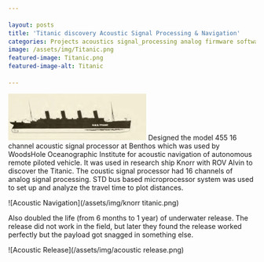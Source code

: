 ```yaml
---

layout: posts
title: 'Titanic discovery Acoustic Signal Processing & Navigation'
categories: Projects acoustics signal_processing analog firmware software
image: /assets/img/Titanic.png
featured-image: Titanic.png
featured-image-alt: Titanic

---
```

![Titanic](/assets/img/Titanic.png)
Designed the model 455 16 channel acoustic signal processor at Benthos which was used by WoodsHole Oceanographic Institute for acoustic navigation of autonomous remote piloted vehicle. It was used in research ship Knorr with ROV  Alvin to discover the Titanic. The coustic signal processor had 16 channels of analog signal processing. STD bus based microprocessor system was used to set up and analyze the travel time to plot distances.

![Acoustic Navigation](/assets/img/knorr titanic.png)

Also doubled the life (from 6 months to 1 year) of underwater release. The release did not work in the field, but later they found the release worked perfectly but the payload got snagged in something else.

![Acoustic Release](/assets/img/acoustic release.png)
